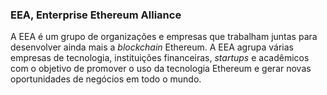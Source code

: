 ### EEA, Enterprise Ethereum Alliance

A EEA é um grupo de organizações e empresas que trabalham juntas para desenvolver ainda mais a _blockchain_ Ethereum. A EEA agrupa várias empresas de tecnologia, instituições financeiras, _startups_ e acadêmicos com o objetivo de promover o uso da tecnologia Ethereum e gerar novas oportunidades de negócios em todo o mundo.
